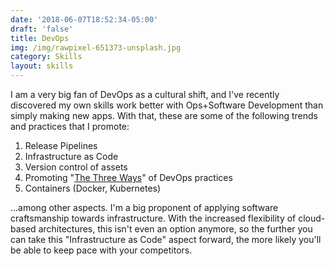 ```yaml
---
date: '2018-06-07T18:52:34-05:00'
draft: 'false'
title: DevOps
img: /img/rawpixel-651373-unsplash.jpg
category: Skills
layout: skills
---
```

I am a very big fan of DevOps as a cultural shift, and I've recently discovered my own skills work better with Ops+Software Development than simply making new apps.  With that, these are some of the following trends and practices that I promote:

1. Release Pipelines
2. Infrastructure as Code
3. Version control of assets
4. Promoting "[The Three Ways](https://www.accenture.com/us-en/blogs/blogs-three-ways-devops)" of DevOps practices
5. Containers (Docker, Kubernetes)

...among other aspects.  I'm a big proponent of applying software craftsmanship towards infrastructure.  With the increased flexibility of cloud-based architectures, this isn't even an option anymore, so the further you can take this "Infrastructure as Code" aspect forward, the more likely you'll be able to keep pace with your competitors.
